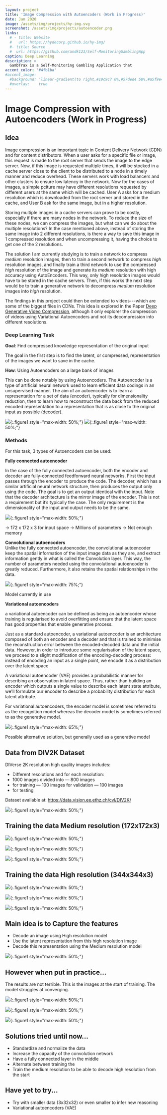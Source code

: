```yaml
---
layout: project
title: 'Image Compression with Autoencoders (Work in Progress)'
date: Jan 2020
image: /assets/img/projects/hy-img.svg
screenshot: /assets/img/projects/autoencoder.png
links:
  # - title: Website
  #   url: https://hydecorp.github.io/hy-img/
  #- title: Source
  #  url: https://github.com/andk123/Self-MonitoringGamblingApp
caption: Deep Learning
description: >
  GambTrax is a Self-Monitoring Gambling Application that 
accent_color: '#4fb1ba'
#accent_image:
  #background: 'linear-gradient(to right,#19c9c7 0%,#57ded4 50%,#a5f9e4 100%)'
  #overlay:    true
---
```


# Image Compression with Autoencoders (Work in Progress)

## Idea

Image compression is an important topic in Content Delivery Network (CDN) and for content distributors. When a user asks for a specific file or image, this request is made to the root server that sends the image to the edge server. Now, if this image is requested multiple times, it will be stocked in a cache server close to the client to be distributed to a node in a timely manner and reduce overhead. These servers work with load balancers and other clusters to ensure low latency in the network. Now for the cases of images, a simple pciture may have different resolutions requested by different users at the same which will be cached. User A asks for a medium resolution which is downloaded from the root server and stored in the cache, and User B ask for the same image, but in a higher resolution.  

Storing multiple images in a cache servers can prove to be costly, especially if there are many nodes in the network. To reduce the size of these nodes, we can compress the images, but what can we do about the multiple resolutions? In the case mentioned above, instead of storing the same image into 2 different resolutions, is there a way to save this image in 1 compressed resolution and when uncompressing it, having the choice to get one of the 2 resolutions.  

The solution I am currently studying is to train a network to compress *medium* resolution images, then to train a second network to compress *high* resolution images, and finally train a third network to use the compressed *high* resolution of the image and generate its *medium* resolution with high accuracy using AutoEncoders. This way, only high resolution images would have to be stored in the cache servers. Then, if this works the next step would be to train a generative network to decompress *medium* resolution images into *high* resolution.

The findings in this project could then be extended to videos---which are some of the biggest files in CDNs. This idea is explored in the Paper [Deep Generative Video Compression](https://arxiv.org/abs/1810.02845), although it only explorer the compression of videos using Variational Autoencoders and not its decompression into different resolutions.
### Deep Learning Task

**Goal**: Find compressed knowledge representation of the original input  

The goal in the first step is to find the latent, or compressed, representation of the images we want to save in the cache.  

**How**: Using Autoencoders on a large bank of images

This can be done notably by using Autoencoders. The Autoencoder is a type of artificial neural network used to learn efficient data codings in an unsupervised manner. The aim of an autoencoder is to learn a representation for a set of data (encoder), typically for dimensionality reduction, then to learn how to reconstruct the data back from the reduced encoded representation to a representation that is as close to the original input as possible (decoder).

![](/assets/img/projects/imagecompress/encoder1.png){:.figure1 style="max-width: 50%;"} 
![](/assets/img/projects/imagecompress/encoder2.png){:.figure1 style="max-width: 50%;"} 

### Methods

For this task, 3 types of Autoencoders can be used:

**Fully connected autoencoder**  

In the case of the fully connected autoencoder, both the encoder and decoder are fully-connected feedforward neural networks. First the input passes through the encoder to produce the code. The decoder, which has a similar artificial neural network structure, then produces the output only using the code. The goal is to get an output identical with the input. Note that the decoder architecture is the mirror image of the encoder. This is not a requirement but it’s typically the case. The only requirement is the dimensionality of the input and output needs to be the same.

![](/assets/img/projects/imagecompress/fullyconnect_ae.png){:.figure1 style="max-width: 50%;"} 

-> 172 x 172 x 3 for input 
space -> Millions of parameters -> Not enough memory  

**Convolutional autoencoders**  
 Unlike the fully connected autoencoder, the convolutional autoencoder keep the spatial information of the input image data as they are, and extract information gently in what is called the Convolution layer. This way, the number of parameters needed using the convolutional autoencoder is greatly reduced. Furthermore, it also retains the spatial relationships in the data.
 
![](/assets/img/projects/imagecompress/conv_ae.png){:.figure1 style="max-width: 75%;"}  

Model currently in use

**Variational autoencoders**  

a variational autoencoder can be defined as being an autoencoder whose training is regularised to avoid overfitting and ensure that the latent space has good properties that enable generative process.

Just as a standard autoencoder, a variational autoencoder is an architecture composed of both an encoder and a decoder and that is trained to minimise the reconstruction error between the encoded-decoded data and the initial data. However, in order to introduce some regularisation of the latent space, we proceed to a slight modification of the encoding-decoding process: instead of encoding an input as a single point, we encode it as a distribution over the latent space

A variational autoencoder (VAE) provides a probabilistic manner for describing an observation in latent space. Thus, rather than building an encoder which outputs a single value to describe each latent state attribute, we'll formulate our encoder to describe a probability distribution for each latent attribute.

 For variational autoencoders, the encoder model is sometimes referred to as the recognition model whereas the decoder model is sometimes referred to as the generative model.

![](/assets/img/projects/imagecompress/vae.jpg){:.figure1 style="max-width: 65%;"} 

Possible alternative solution,
 but generally used as a generative model

## Data from DIV2K Dataset

DIVerse 2K resolution high quality images includes:
- Different resolutions and for each resolution:
- 1000 images divided into — 800 images
- for training — 100 images for validation — 100 images 
- for testing

Dataset available at: https://data.vision.ee.ethz.ch/cvl/DIV2K/

![](/assets/img/projects/imagecompress/DIV2K_dataset.png){:.figure1 style="max-width: 50%;"} 

## Training the data Medium resolution (172x172x3)

![](/assets/img/projects/imagecompress/medium_resolution.png){:.figure1 style="max-width: 50%;"} 

![](/assets/img/projects/imagecompress/medium_resolution2.png){:.figure1 style="max-width: 50%;"} 

![](/assets/img/projects/imagecompress/graph_med_resol.png){:.figure1 style="max-width: 50%;"} 

## Training the data High resolution (344x344x3)

![](/assets/img/projects/imagecompress/high_resolution.png){:.figure1 style="max-width: 50%;"} 

![](/assets/img/projects/imagecompress/high_resolution2.png){:.figure1 style="max-width: 50%;"} 

![](/assets/img/projects/imagecompress/graph_high_resol.png){:.figure1 style="max-width: 50%;"} 

## Main idea is to Capture the features

- Decode an image using High resolution model
- Use the latent representation from this high resolution image
- Decode this representation using the Medium resolution model

![](/assets/img/projects/imagecompress/encode_type.png){:.figure1 style="max-width: 50%;"} 

## However when put in practice...

The results are not terrible. This is the images at the start of training. The model struggles at converging.

![](/assets/img/projects/imagecompress/loss_decoding.png){:.figure1 style="max-width: 50%;"} 

![](/assets/img/projects/imagecompress/resolution_decoding.png){:.figure1 style="max-width: 50%;"} 

![](/assets/img/projects/imagecompress/resolution_decoding2.png){:.figure1 style="max-width: 50%;"} 

## Solutions tried until now...    

- Standardize and normalize the data
- Increase the capacity of the convolution network
- Have a fully connected layer in the middle
- Alternate between training the 
- Train the medium resolution to be able to decode high resolution from the start

## Have yet to try...

- Try with smaller data (3x32x32) or even smaller to infer new reasoning
- Variational autoencoders (VAE)

